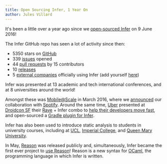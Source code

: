 ```yaml
---
title: Open Sourcing Infer, 1 Year On
author: Jules Villard
---
```


It's been a little over a year ago since we
[open-sourced Infer](https://github.com/facebook/infer/commit/b8982270f2423864c236ff8dcdbeb5cd82aa6002)
on 9 June 2016!

The Infer GitHub repo has seen a lot of activity since then:

- 5350 stars on [GitHub](https://github.com/facebook/infer)
- 339 [issues](https://github.com/facebook/infer/issues) opened
- 44 [pull requests](https://github.com/facebook/infer/pulls) by 15 contributors
- 10 [releases](https://github.com/facebook/infer/releases/)
- 5 [external companies](/#who-uses-infer) officially using Infer (add yourself
  [here](https://github.com/facebook/infer/edit/master/website/src/pages/index.js))

Infer was presented at 13 academic and tech international conferences, and at 8
universities around the world!

Amongst these was
[Mobile@Scale](https://code.facebook.com/posts/1566627733629653/mobile-scale-london-recap/)
in March 2016, where we [announced](/blog/2016/03/17/collaboration-with-spotify)
our collaboration with [Spotify](https://www.spotify.com/). Around the same
time, [Uber](https://www.uber.com/) presented at
[Droidcon SF](http://sf.droidcon.com/) their
[Rave](https://github.com/uber-common/rave) + Infer combo to
[help their developers move fast](https://speakerdeck.com/lukestclair/frameworks-for-coding-confidence),
and open-sourced a
[Gradle plugin for Infer](https://github.com/uber-common/infer-plugin).

Infer has also been used to introduce static analysis to students in university
courses, including at [UCL](http://www.ucl.ac.uk/),
[Imperial College](http://www.imperial.ac.uk/), and
[Queen Mary University](http://www.qmul.ac.uk/).

In May, [Reason](http://facebook.github.io/reason/) was released publicly and,
simultaneously, Infer became the first ever project to
[use Reason](https://github.com/facebook/infer/commit/885beed0b14e8ef4b6e8a0aa3f4239e60c4e567b)!
Reason is a new syntax for [OCaml](http://ocaml.org/), the programming language
in which Infer is written.

